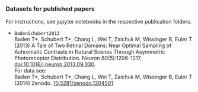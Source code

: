 ### Datasets for published papers

For instructions, see jupyter notebooks in the respective publication folders.

* `BadenSchubert2013`  
   Baden T*, Schubert T*, Chang L, Wei T, Zaichuk M, Wissinger B, Euler T (2013) A Tale of Two Retinal Domains: 
   Near Optimal Sampling of Achromatic Contrasts in Natural Scenes Through Asymmetric Photoreceptor Distribution. 
   Neuron 80(5):1206-1217, [doi:10.1016/j.neuron.2013.09.030](http://www.cell.com/neuron/fulltext/S0896-6273(13)00861-1).  
   For data see:  
   Baden T*, Schubert T*, Chang L, Wei T, Zaichuk M, Wissinger B, Euler T (2014) Zenodo. [10.5281/zenodo.1204501](http://doi.org/10.5281/zenodo.1204501)
